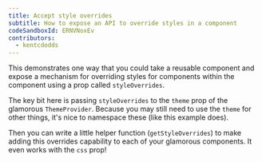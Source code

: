 ```yaml
---
title: Accept style overrides
subtitle: How to expose an API to override styles in a component
codeSandboxId: ERNVNoxEv
contributors:
  - kentcdodds
---
```


This demonstrates one way that you could take a reusable component and expose
a mechanism for overriding styles for components within the component using
a prop called `styleOverrides`.

The key bit here is passing `styleOverrides` to the `theme` prop of the
glamorous `ThemeProvider`. Because you may still need to use the `theme`
for other things, it's nice to namespace these (like this example does).

Then you can write a little helper function (`getStyleOverrides`) to make
adding this overrides capability to each of your glamorous components.
It even works with the `css` prop!
